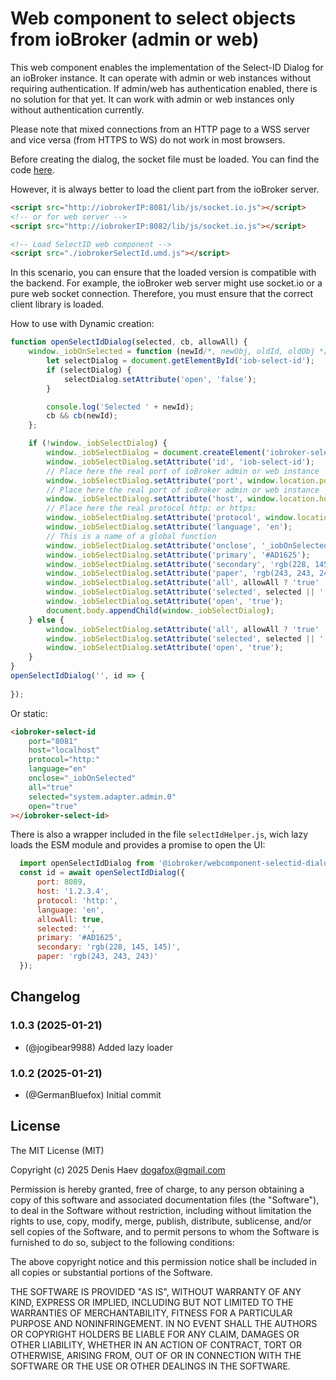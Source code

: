 # Web component to select objects from ioBroker (admin or web)
This web component enables the implementation of the Select-ID Dialog for an ioBroker instance.
It can operate with admin or web instances without requiring authentication. If admin/web has authentication enabled, there is no solution for that yet.
It can work with admin or web instances only without authentication currently.

Please note that mixed connections from an HTTP page to a WSS server and vice versa (from HTTPS to WS) do not work in most browsers.

Before creating the dialog, the socket file must be loaded. You can find the code [here](https://github.com/ioBroker/ioBroker.ws.client/tree/main/dist/esm).

However, it is always better to load the client part from the ioBroker server.
```html
<script src="http://iobrokerIP:8081/lib/js/socket.io.js"></script>
<!-- or for web server -->
<script src="http://iobrokerIP:8082/lib/js/socket.io.js"></script>

<!-- Load SelectID web component -->
<script src="./iobrokerSelectId.umd.js"></script>
```

In this scenario, you can ensure that the loaded version is compatible with the backend.
For example, the ioBroker web server might use socket.io or a pure web socket connection.
Therefore, you must ensure that the correct client library is loaded.

How to use with Dynamic creation:
```js
function openSelectIdDialog(selected, cb, allowAll) {
    window._iobOnSelected = function (newId/*, newObj, oldId, oldObj */) {
        let selectDialog = document.getElementById('iob-select-id');
        if (selectDialog) {
            selectDialog.setAttribute('open', 'false');
        }

        console.log('Selected ' + newId);
        cb && cb(newId);
    };

    if (!window._iobSelectDialog) {
        window._iobSelectDialog = document.createElement('iobroker-select-id');
        window._iobSelectDialog.setAttribute('id', 'iob-select-id');
        // Place here the real port of ioBroker admin or web instance
        window._iobSelectDialog.setAttribute('port', window.location.port);
        // Place here the real port of ioBroker admin or web instance
        window._iobSelectDialog.setAttribute('host', window.location.host);
        // Place here the real protocol http: or https:
        window._iobSelectDialog.setAttribute('protocol', window.location.protocol);
        window._iobSelectDialog.setAttribute('language', 'en');
        // This is a name of a global function
        window._iobSelectDialog.setAttribute('onclose', '_iobOnSelected');
        window._iobSelectDialog.setAttribute('primary', '#AD1625');
        window._iobSelectDialog.setAttribute('secondary', 'rgb(228, 145, 145)');
        window._iobSelectDialog.setAttribute('paper', 'rgb(243, 243, 243)');
        window._iobSelectDialog.setAttribute('all', allowAll ? 'true' : 'false');
        window._iobSelectDialog.setAttribute('selected', selected || '');
        window._iobSelectDialog.setAttribute('open', 'true');
        document.body.appendChild(window._iobSelectDialog);
    } else {
        window._iobSelectDialog.setAttribute('all', allowAll ? 'true' : 'false');
        window._iobSelectDialog.setAttribute('selected', selected || '');
        window._iobSelectDialog.setAttribute('open', 'true');
    }
}
openSelectIdDialog('', id => {
    
});
```

Or static:
```html
<iobroker-select-id
    port="8081"
    host="localhost"
    protocol="http:"
    language="en"
    onclose="_iobOnSelected"
    all="true"
    selected="system.adapter.admin.0"
    open="true"
></iobroker-select-id>
```

There is also a wrapper included in the file `selectIdHelper.js`, wich lazy loads the ESM module
and provides a promise to open the UI:
```js
  import openSelectIdDialog from '@iobroker/webcomponent-selectid-dialog/dist/selectIdHelper.js'
  const id = await openSelectIdDialog({
      port: 8089,
      host: '1.2.3.4',
      protocol: 'http:',
      language: 'en',
      allowAll: true,
      selected: '',
      primary: '#AD1625',
      secondary: 'rgb(228, 145, 145)',
      paper: 'rgb(243, 243, 243)'
  });
```

## Changelog
<!--
    ### **WORK IN PROGRESS**
-->
### 1.0.3 (2025-01-21)
- (@jogibear9988) Added lazy loader

### 1.0.2 (2025-01-21)
- (@GermanBluefox) Initial commit

## License
The MIT License (MIT)

Copyright (c) 2025 Denis Haev <dogafox@gmail.com>

Permission is hereby granted, free of charge, to any person obtaining a copy
of this software and associated documentation files (the "Software"), to deal
in the Software without restriction, including without limitation the rights
to use, copy, modify, merge, publish, distribute, sublicense, and/or sell
copies of the Software, and to permit persons to whom the Software is
furnished to do so, subject to the following conditions:

The above copyright notice and this permission notice shall be included in all
copies or substantial portions of the Software.

THE SOFTWARE IS PROVIDED "AS IS", WITHOUT WARRANTY OF ANY KIND, EXPRESS OR
IMPLIED, INCLUDING BUT NOT LIMITED TO THE WARRANTIES OF MERCHANTABILITY,
FITNESS FOR A PARTICULAR PURPOSE AND NONINFRINGEMENT. IN NO EVENT SHALL THE
AUTHORS OR COPYRIGHT HOLDERS BE LIABLE FOR ANY CLAIM, DAMAGES OR OTHER
LIABILITY, WHETHER IN AN ACTION OF CONTRACT, TORT OR OTHERWISE, ARISING FROM,
OUT OF OR IN CONNECTION WITH THE SOFTWARE OR THE USE OR OTHER DEALINGS IN THE
SOFTWARE.
